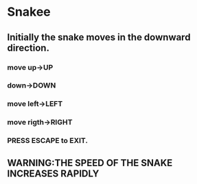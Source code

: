 # Snakee
## Initially the snake moves in the downward direction.
### move up->UP
### down->DOWN
### move left->LEFT
###  move rigth->RIGHT
### PRESS ESCAPE to EXIT.
## WARNING:THE SPEED OF THE SNAKE INCREASES RAPIDLY
